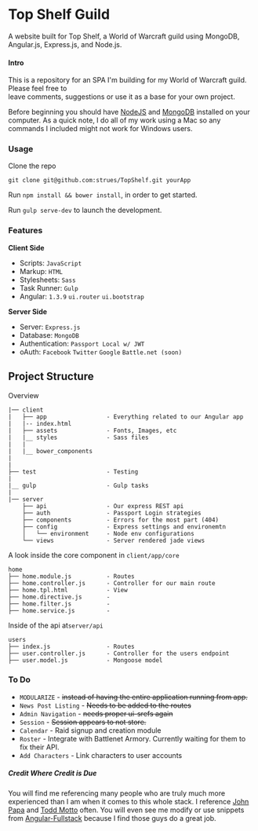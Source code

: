 Top Shelf Guild
===========

A website built for Top Shelf, a World of Warcraft guild using MongoDB, Angular.js, Express.js, and Node.js. 

#### Intro  
This is a repository for an SPA I'm building for my World of Warcraft guild. Please feel free to  
leave comments, suggestions or use it as a base for your own project.  
  
Before beginning you should have [NodeJS](http://www.nodejs.com) and [MongoDB](http://www.mongodb.org/downloads) installed on your computer. As a quick note, I do all of my work using a Mac so any commands I included might not work for Windows users.  
  

  
### Usage

Clone the repo

`git clone git@github.com:strues/TopShelf.git yourApp`


Run `npm install && bower install`, in order to get started.


Run `gulp serve-dev` to launch the development.

### Features

**Client Side**

* Scripts: `JavaScript`
* Markup:  `HTML`
* Stylesheets: `Sass`
* Task Runner: `Gulp`
* Angular: `1.3.9` `ui.router` `ui.bootstrap` 


**Server Side**

* Server: `Express.js`
* Database: `MongoDB`
* Authentication: `Passport Local w/ JWT`
* oAuth: `Facebook` `Twitter` `Google` `Battle.net (soon)`


## Project Structure

Overview

    |── client
    |   ├── app                 - Everything related to our Angular app
    |   |-- index.html
    |   ├── assets              - Fonts, Images, etc
    |   |__ styles              - Sass files
    |   |
    |   |__ bower_components
    |
    |
    ├── test                    - Testing
    |
    |__ gulp                    - Gulp tasks
    |
    |── server
        ├── api                 - Our express REST api
        ├── auth                - Passport Login strategies
        ├── components          - Errors for the most part (404)
        ├── config              - Express settings and environemtn
        │   └── environment     - Node env configurations
        └── views               - Server rendered jade views


A look inside the core component in `client/app/core`


    home
    ├── home.module.js          - Routes
    ├── home.controller.js      - Controller for our main route
    ├── home.tpl.html           - View
    ├── home.directive.js       - 
    ├── home.filter.js          - 
    ├── home.service.js         - 

Inside of the api at`server/api`

    users
    ├── index.js                - Routes
    ├── user.controller.js      - Controller for the users endpoint
    ├── user.model.js           - Mongoose model


### To Do

* `MODULARIZE` - ~~instead of having the entire application running from app.~~
* `News Post Listing` - ~~Needs to be added to the routes~~
* `Admin Navigation` - ~~needs proper ui-srefs again~~
* `Session` - ~~Session appears to not store.~~
* `Calendar` - Raid signup and creation module
* `Roster` - Integrate with Battlenet Armory. Currently waiting for them to fix their API.
* `Add Characters` - Link characters to user accounts

##### Credit Where Credit is Due
You will find me referencing many people who are truly much more experienced than I am when it comes to this whole stack. I reference [John Papa](http://twitter.com/john_papa) and [Todd Motto](http://twitter.com/toddmotto) often. You will even see me modify or use snippets from [Angular-Fullstack](https://github.com/DaftMonk/generator-angular-fullstack) because I find those guys do a great job.  
